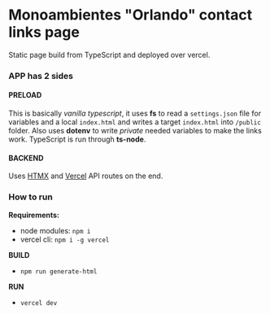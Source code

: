 Monoambientes "Orlando" contact links page
==========================================

Static page build from TypeScript and deployed over vercel.

### APP has 2 sides

#### PRELOAD

This is basically *vanilla typescript*, it uses __fs__ to read a `settings.json` file for variables and a local `index.html` and writes a target `index.html` into `/public` folder.
Also uses __dotenv__ to write *private* needed variables to make the links work. TypeScript is run through __ts-node__.

#### BACKEND

Uses [HTMX]('http://htmx.org') and [Vercel]('http://vercel.com') API routes on the end.

### How to run

__Requirements:__ 
- node modules: `npm i`
- vercel cli: `npm i -g vercel`

__BUILD__
- `npm run generate-html`

__RUN__
- `vercel dev`